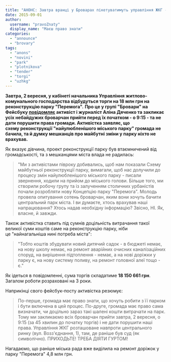 ```yaml
---
title: "АНОНС: Завтра вранці у Броварах пікетуватимуть управління ЖКГ - через таємні торги щодо парку \"Перемога\""
date: 2015-09-01
author: 
  username: "pravoZnaty"
  display_name: "Маєш право знати"
categories: 
  - "announce"
  - "brovary"
tags: 
  - "anons"
  - "novini"
  - "park"
  - "plotnikova"
  - "tender"
  - "torgi"
  - "uzhkg"
---
```


**Завтра, 2 вересня, у кабінеті начальника Управління житлово-комунального господарства відбудуться торги на 18 млн грн на реконструкцію парку "Перемога".** **Про це у групі "Бровари" на Фейсбуку [повідомляє](https://www.facebook.com/groups/brovary/permalink/1098226653540633/) активіст і журналіст Аліна Дяченко та закликає усіх небайдужих броварчан прийти перед їх початком - о 9:15 - та не дати порушити права громади. Активістка заявляє, що схему реконструкції "найулюбленішого міського парку" громада не бачила, та й думку мешканців про майбутні зміни у парку ніхто не врахував.** 

Як вказує дівчина, проект реконструкції парку був втаємничений від громадськості, та з мешканцями міста влада не радилась:

> "Ми з активістами півроку добивались, щоб нам показали Схему майбутньої реконструкції парку, вимагали, щоб нас долучили до процесу змін найулюбленішого міського парку - писали звернення, ходили на прийом до міського голови. Більше того, ми створили робочу групу та із залученням столичних урбаністів почали розробляти нову Концепцію парку "Перемога". Молодь провела опитування сотень броварчан, яким вони хочуть бачити центральний парк міста. І ви думаєте, хтось врахував наші напрацювання? Хтось надав необхідну інформацію? Звісно, НІ. Як, власне, й завжди.

Також активістка ставить під сумнів доцільність витрачання такої великої суми коштів саме на реконструкцію парку, ніби це "найнагальніша нині потреба міста":

> "Тобто коштів збудувати новий дитячий садок - в бюджеті немає, на нову школу немає, на ремонт аварійних очисних каналізаційних споруд, на вирішення підтоплення - немає, а на нові доріжки у парку є, на нову систему поливу, на ремонт головної алеї тощо - є."

Як ідеться в повідомленні, сума торгів складатиме **18 150 661 грн**. Загалом роботи розраховані на 3 роки.

Наприкінці свого фейсбук-посту активістка резюмує:

> По-перше, громада має право знати, що хочуть робити з її парком і бути включена в цей процес. По-друге, громада має право сама визначати, чи доцільно зараз такі шалені кошти витрачати на парк. Тому ми закликаємо всіх броварчан прийти завтра, 2 вересня, о 9:15 (за 45 хвилин до початку торгів) і не дати порушити наші права. Управління ЖКГ розташоване навпроти центрального ринку (вул. Возз'єднання, 1), там, де раніше був суд (як символічно). ПРИХОДЬТЕ! ТРЕБА ДІЯТИ ГУРТОМ!

Нагадаємо, що раніше міська рада вже виділила на ремонт доріжок у парку "Перемога" 4,8 млн грн.
